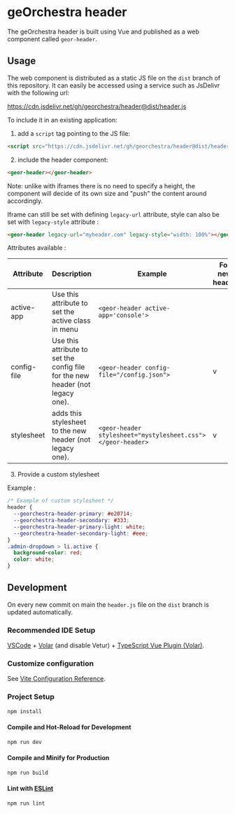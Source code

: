 # geOrchestra header

The geOrchestra header is built using Vue and published as a web component called `geor-header`.

## Usage

The web component is distributed as a static JS file on the `dist` branch of this repository. It can easily be accessed using a service such as JsDelivr with the following url:

https://cdn.jsdelivr.net/gh/georchestra/header@dist/header.js

To include it in an existing application:

1. add a `script` tag pointing to the JS file:

```html
<script src="https://cdn.jsdelivr.net/gh/georchestra/header@dist/header.js"></script>
```

2. include the header component:

```html
<geor-header></geor-header>
```

Note: unlike with iframes there is no need to specify a height, the component will decide of its own size and "push" the content around accordingly.

Iframe can still be set with defining `legacy-url` attribute, style can also be set with `legacy-style` attribute :

```html
<geor-header legacy-url="myheader.com" legacy-style="width: 100%"></geor-header>
```

Attributes available :

| Attribute   | Description                                                                    | Example                                                     | For new header | For legacy |
| ----------- | ------------------------------------------------------------------------------ | ----------------------------------------------------------- | -------------- | ---------- |
| active-app  | Use this attribute to set the active class in menu                             | `<geor-header active-app='console'>`                        |                | v          |
| config-file | Use this attribute to set the config file for the new header (not legacy one). | `<geor-header config-file="/config.json">`                  | v              |            |
| stylesheet  | adds this stylesheet to the new header (not legacy one).                       | `<geor-header stylesheet="mystylesheet.css"></geor-header>` | v              |            |

3. Provide a custom stylesheet

Example :

```css
/* Example of custom stylesheet */
header {
  --georchestra-header-primary: #e20714;
  --georchestra-header-secondary: #333;
  --georchestra-header-primary-light: white;
  --georchestra-header-secondary-light: #eee;
}
.admin-dropdown > li.active {
  background-color: red;
  color: white;
}
```

## Development

On every new commit on main the `header.js` file on the `dist` branch is updated automatically.

### Recommended IDE Setup

[VSCode](https://code.visualstudio.com/) + [Volar](https://marketplace.visualstudio.com/items?itemName=Vue.volar) (and disable Vetur) + [TypeScript Vue Plugin (Volar)](https://marketplace.visualstudio.com/items?itemName=Vue.vscode-typescript-vue-plugin).

### Customize configuration

See [Vite Configuration Reference](https://vitejs.dev/config/).

### Project Setup

```sh
npm install
```

#### Compile and Hot-Reload for Development

```sh
npm run dev
```

#### Compile and Minify for Production

```sh
npm run build
```

#### Lint with [ESLint](https://eslint.org/)

```sh
npm run lint
```
